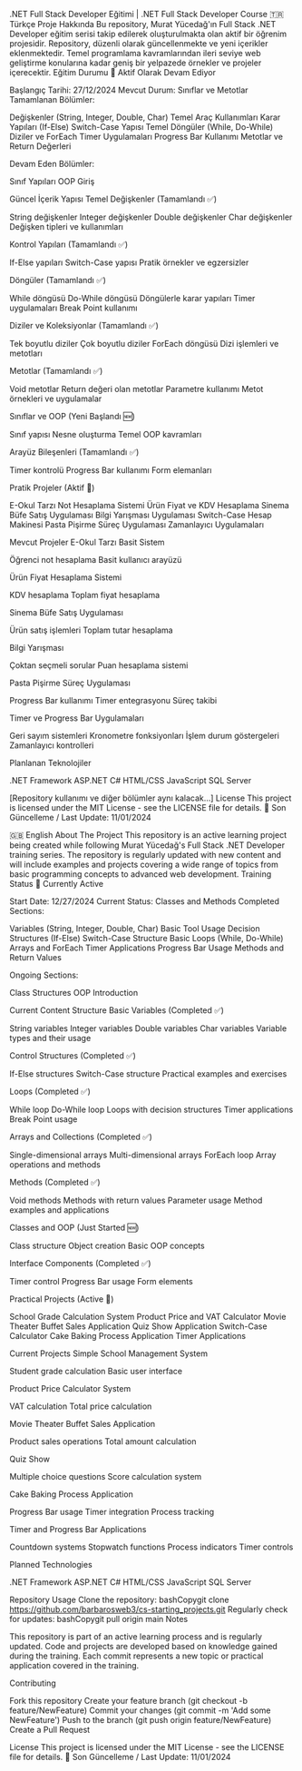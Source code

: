 .NET Full Stack Developer Eğitimi | .NET Full Stack Developer Course
🇹🇷 Türkçe
Proje Hakkında
Bu repository, Murat Yücedağ'ın Full Stack .NET Developer eğitim serisi takip edilerek oluşturulmakta olan aktif bir öğrenim projesidir. Repository, düzenli olarak güncellenmekte ve yeni içerikler eklenmektedir. Temel programlama kavramlarından ileri seviye web geliştirme konularına kadar geniş bir yelpazede örnekler ve projeler içerecektir.
Eğitim Durumu
🔄 Aktif Olarak Devam Ediyor

Başlangıç Tarihi: 27/12/2024
Mevcut Durum: Sınıflar ve Metotlar
Tamamlanan Bölümler:

Değişkenler (String, Integer, Double, Char)
Temel Araç Kullanımları
Karar Yapıları (If-Else)
Switch-Case Yapısı
Temel Döngüler (While, Do-While)
Diziler ve ForEach
Timer Uygulamaları
Progress Bar Kullanımı
Metotlar ve Return Değerleri


Devam Eden Bölümler:

Sınıf Yapıları
OOP Giriş



Güncel İçerik Yapısı
Temel Değişkenler (Tamamlandı ✅)

String değişkenler
Integer değişkenler
Double değişkenler
Char değişkenler
Değişken tipleri ve kullanımları

Kontrol Yapıları (Tamamlandı ✅)

If-Else yapıları
Switch-Case yapısı
Pratik örnekler ve egzersizler

Döngüler (Tamamlandı ✅)

While döngüsü
Do-While döngüsü
Döngülerle karar yapıları
Timer uygulamaları
Break Point kullanımı

Diziler ve Koleksiyonlar (Tamamlandı ✅)

Tek boyutlu diziler
Çok boyutlu diziler
ForEach döngüsü
Dizi işlemleri ve metotları

Metotlar (Tamamlandı ✅)

Void metotlar
Return değeri olan metotlar
Parametre kullanımı
Metot örnekleri ve uygulamalar

Sınıflar ve OOP (Yeni Başlandı 🆕)

Sınıf yapısı
Nesne oluşturma
Temel OOP kavramları

Arayüz Bileşenleri (Tamamlandı ✅)

Timer kontrolü
Progress Bar kullanımı
Form elemanları

Pratik Projeler (Aktif 🔄)

E-Okul Tarzı Not Hesaplama Sistemi
Ürün Fiyat ve KDV Hesaplama
Sinema Büfe Satış Uygulaması
Bilgi Yarışması Uygulaması
Switch-Case Hesap Makinesi
Pasta Pişirme Süreç Uygulaması
Zamanlayıcı Uygulamaları

Mevcut Projeler
E-Okul Tarzı Basit Sistem

Öğrenci not hesaplama
Basit kullanıcı arayüzü

Ürün Fiyat Hesaplama Sistemi

KDV hesaplama
Toplam fiyat hesaplama

Sinema Büfe Satış Uygulaması

Ürün satış işlemleri
Toplam tutar hesaplama

Bilgi Yarışması

Çoktan seçmeli sorular
Puan hesaplama sistemi

Pasta Pişirme Süreç Uygulaması

Progress Bar kullanımı
Timer entegrasyonu
Süreç takibi

Timer ve Progress Bar Uygulamaları

Geri sayım sistemleri
Kronometre fonksiyonları
İşlem durum göstergeleri
Zamanlayıcı kontrolleri

Planlanan Teknolojiler

.NET Framework
ASP.NET
C#
HTML/CSS
JavaScript
SQL Server

[Repository kullanımı ve diğer bölümler aynı kalacak...]
License
This project is licensed under the MIT License - see the LICENSE file for details.
📝 Son Güncelleme / Last Update: 11/01/2024

🇬🇧 English
About The Project
This repository is an active learning project being created while following Murat Yücedağ's Full Stack .NET Developer training series. The repository is regularly updated with new content and will include examples and projects covering a wide range of topics from basic programming concepts to advanced web development.
Training Status
🔄 Currently Active

Start Date: 12/27/2024
Current Status: Classes and Methods
Completed Sections:

Variables (String, Integer, Double, Char)
Basic Tool Usage
Decision Structures (If-Else)
Switch-Case Structure
Basic Loops (While, Do-While)
Arrays and ForEach
Timer Applications
Progress Bar Usage
Methods and Return Values


Ongoing Sections:

Class Structures
OOP Introduction



Current Content Structure
Basic Variables (Completed ✅)

String variables
Integer variables
Double variables
Char variables
Variable types and their usage

Control Structures (Completed ✅)

If-Else structures
Switch-Case structure
Practical examples and exercises

Loops (Completed ✅)

While loop
Do-While loop
Loops with decision structures
Timer applications
Break Point usage

Arrays and Collections (Completed ✅)

Single-dimensional arrays
Multi-dimensional arrays
ForEach loop
Array operations and methods

Methods (Completed ✅)

Void methods
Methods with return values
Parameter usage
Method examples and applications

Classes and OOP (Just Started 🆕)

Class structure
Object creation
Basic OOP concepts

Interface Components (Completed ✅)

Timer control
Progress Bar usage
Form elements

Practical Projects (Active 🔄)

School Grade Calculation System
Product Price and VAT Calculator
Movie Theater Buffet Sales Application
Quiz Show Application
Switch-Case Calculator
Cake Baking Process Application
Timer Applications

Current Projects
Simple School Management System

Student grade calculation
Basic user interface

Product Price Calculator System

VAT calculation
Total price calculation

Movie Theater Buffet Sales Application

Product sales operations
Total amount calculation

Quiz Show

Multiple choice questions
Score calculation system

Cake Baking Process Application

Progress Bar usage
Timer integration
Process tracking

Timer and Progress Bar Applications

Countdown systems
Stopwatch functions
Process indicators
Timer controls

Planned Technologies

.NET Framework
ASP.NET
C#
HTML/CSS
JavaScript
SQL Server

Repository Usage
Clone the repository:
bashCopygit clone https://github.com/barbarosweb3/cs-starting_projects.git
Regularly check for updates:
bashCopygit pull origin main
Notes

This repository is part of an active learning process and is regularly updated.
Code and projects are developed based on knowledge gained during the training.
Each commit represents a new topic or practical application covered in the training.

Contributing

Fork this repository
Create your feature branch (git checkout -b feature/NewFeature)
Commit your changes (git commit -m 'Add some NewFeature')
Push to the branch (git push origin feature/NewFeature)
Create a Pull Request

License
This project is licensed under the MIT License - see the LICENSE file for details.
📝 Son Güncelleme / Last Update: 11/01/2024
